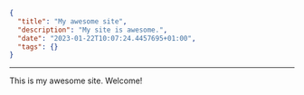 ```json
{
  "title": "My awesome site",
  "description": "My site is awesome.",
  "date": "2023-01-22T10:07:24.4457695+01:00",
  "tags": {}
}
```
***

This is my awesome site. Welcome!
